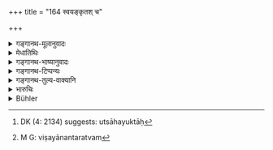 +++
title = "164 स्वयङ्कृतश् च"

+++

<details><summary>गङ्गानथ-मूलानुवादः</summary>

War has been declared to be of two kinds:—(1) that which is waged, in season or out of season, by oneself, for his own purpose, and (2) that which is waged on some wrong done to an ally.—(164)
</details>

<details><summary>मेधातिथिः</summary>

**स्वयं** विग्रहस्य कालो यदावश्यं स्वबलेनोत्सहते परं कर्षयितुम्, उत्साहयुक्तः[^२१२] प्रकृतयः संहता विवृद्धाश् च स्वकर्मकृष्यादिफलसंपन्नाः, परस्यैतान्य् अपहरिष्यन्ति कर्माणि, क्षीणलब्धप्रकृतिः परः, शक्यास् तत्प्रकृतय उपजापेनात्मीयाः कर्तुम्, स स्वयं विग्रहस्य **कालः** । **अकाल** एतद् विपरीतः । तत्रापि **विग्रहो मित्रस्यापकृते** । यदि शत्रुणा तदीयं मित्रम् अपकृतम्, तदा तद् विचिन्त्य **अकाले** ऽपि विग्रहः कर्तव्यः । यद्य् अपि स्वयम् अपि शत्रोर् अनन्तरं मित्रं भवति, तथापि तेन मित्रेण सहायेन शक्यः शत्रुर् अपबाधितुम् । शत्रोर् अनन्तरं मित्रं भवति शत्रोस् तु शत्रुर् विषयानन्तरम्[^२१३] । 


[^२१३]:
     M G: viṣayānantaratvam


[^२१२]:
     DK (4: 2134) suggests: utsāhayuktāḥ

- पाट्ःअन्तरं "मित्रेण चैवापक्र्ते" । तेन यद्य् असौ बाधितो भवति, तदाकाले ऽपि विग्रहः कार्यः । 

- एतद् विग्रहस्य द्वैविध्यं स्वकार्यार्थं मित्रकार्यार्थं च । अथ वात्मनो ऽभ्युच्छ्रयाद् एकः प्रकारः, मित्रेणापकृते व्यसनिनि तत्रैव द्वितीयः ॥ ७.१६४ ॥
</details>

<details><summary>गङ्गानथ-भाष्यानुवादः</summary>

The ‘season’ for the king himself declaring war is that time when he is full of confidence in his own strength and is imbued with courage for reducing his enemy, when his subjects are united and prosperous, fully endowed with the rewards of agriculture and other kinds of business, and ready to deprive the enemy of all this business,—and when the enemy’s subjects are in reduced circumstances and covetous, and as such easily capable of being alienated from him and won over to the other side,—this is the ‘season’ for war to be waged by the king himself. And it is ‘out of season’ when conditions are the reverse of this.

Further, war is also waged, by reason of some wrong inflicted on one’s ally. If the enemy has done some injury to his ally, then, taking this into consideration, the king shall wage war, even though it be out of season. Though he himself may be an ally of the injured king only in the sense that he is the neighbour of the king who has inflicted the wrong (and from whom he himself might expert an attack), yet, with the help of the ally (whose injury he is going to avenge) he would be able to check that enemy. It is true that the enemy’s neighbour is his ally; but the enemy’s enemy has his realm further removed.

Another reading is ‘*mitreṇa caivāpdkṛte*’; which means that if the king happens to be attacked by his ally, he may wage this war even out of season.

The two kinds of war thus are—(l) that waged for one’s own sake, and (2) that waged for the sake of the ally; or one kind of war is that which is prompted by one’s own prosperity, and another kind is that which is waged when one has been wronged by his ally and is on that account, in trouble.—(164)
</details>

<details><summary>गङ्गानथ-टिप्पन्यः</summary>

‘*Akāle*’—This is taken by Medhātithi with the second clause and by Govindarāja with the first.

This verse is quoted in *Vīramitrodaya* (Rājanīti, p. 325) to the effect that ‘war’ is of two kinds—(1) That undertaken for some special purpose of one’s own—this being done either in the proper season, such as during the months of November or December, or even out of season; and (2) that undertaken for helping an ally who has been attacked by an enemy.
</details>

<details><summary>गङ्गानथ-तुल्य-वाक्यानि</summary>

*Kāmandaka* (10.16-19).—‘Hostilities are of five kinds—(1) produced by
rivalry, (2) caused by dispute about lands, (3) caused by women, (4) caused by irresponsible spies, (5) caused by some transgression on the part of one party... Men recognise only two kinds: Hereditary and that caused by some transgression.’
</details>

<details><summary>भारुचिः</summary>

यदायम् उत्सहते स्वशक्त्या परं जेतुं तदा **स्वयंक्र्तो** **विग्रहः** । **अकाले** ऽप्य् उच्चयापेक्षया । यस्य परस्यामित्रस् तद्विजिगीषोर् मित्रम् । तेन यदा परस्यापक्रियते तद्विजिगिषोर् **मित्रेणापकृते** व्यसनिनि परे विपरीतो विग्रहः । सत्सु विग्रहकारणेषु तत्र यद्य् आसनं यदि यानं सर्वदा **द्विविधो विग्रहः** ॥ ७.१६४ ॥
</details>

<details><summary>Bühler</summary>

164	War is declared to be of two kinds, (viz.) that which is undertaken in season or out of season, by oneself and for one's own purposes, and (that waged to avenge) an injury done to a friend.
</details>
